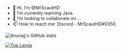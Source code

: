 - 👋 Hi, I’m @MrScautHD
- 👀 I’m currently learning Java.
- 💞️ I’m looking to collaborate on ...
- 📫 How to reach me: Discord - MrScautHD#0350.

<!---
MrScautHD/MrScautHD is a ✨ special ✨ repository because its `README.md` (this file) appears on your GitHub profile.
You can click the Preview link to take a look at your changes.
--->
![Anurag's GitHub stats](https://github-readme-stats.vercel.app/api?username=anuraghazra&show_icons=true&theme=radical)

[![Top Langs](https://github-readme-stats.vercel.app/api/top-langs/?username=anuraghazra&exclude_repo=github-readme-stats,anuraghazra.github.io)](https://github.com/anuraghazra/github-readme-stats)
